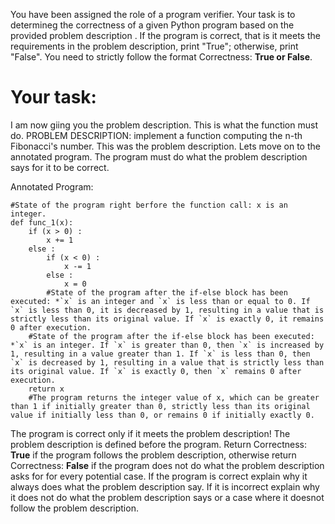 
You have been assigned the role of a program verifier. Your task is to determineg the correctness of a given Python program based on the provided problem description . If the program is correct, that is it meets the requirements in the problem description, print "True"; otherwise, print "False". You need to strictly follow the format Correctness: **True or False**.

# Your task:
I am now giing you the problem description. This is what the function must do.
PROBLEM DESCRIPTION: implement a function computing the n-th Fibonacci's number.
This was the problem description. Lets move on to the  annotated program. The program must do what the problem description says for it to be correct.

Annotated Program:
```
#State of the program right berfore the function call: x is an integer.
def func_1(x):
    if (x > 0) :
        x += 1
    else :
        if (x < 0) :
            x -= 1
        else :
            x = 0
        #State of the program after the if-else block has been executed: *`x` is an integer and `x` is less than or equal to 0. If `x` is less than 0, it is decreased by 1, resulting in a value that is strictly less than its original value. If `x` is exactly 0, it remains 0 after execution.
    #State of the program after the if-else block has been executed: *`x` is an integer. If `x` is greater than 0, then `x` is increased by 1, resulting in a value greater than 1. If `x` is less than 0, then `x` is decreased by 1, resulting in a value that is strictly less than its original value. If `x` is exactly 0, then `x` remains 0 after execution.
    return x
    #The program returns the integer value of x, which can be greater than 1 if initially greater than 0, strictly less than its original value if initially less than 0, or remains 0 if initially exactly 0.

```
The program is correct only if it meets the problem description! The problem description is defined before the program.  Return Correctness: **True** if the program follows the problem description, otherwise return Correctness: **False** if the program does not do what the problem description asks for for every potential case.
If the program is correct explain why it always does what the problem description say. If it is incorrect explain why it does not do what the problem description says or a case where it doesnot follow the problem description.
